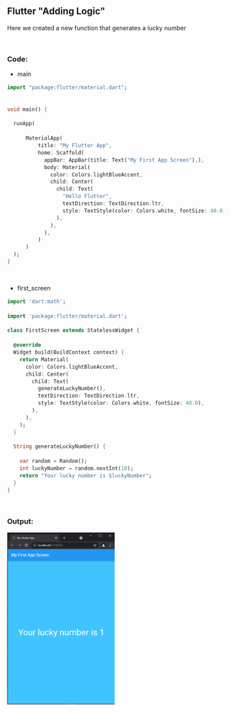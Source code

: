 ## Flutter "Adding Logic"
Here we created a new function that generates a lucky number
<p>&nbsp;</p>

### Code:

* main
```dart
import "package:flutter/material.dart";


void main() {

  runApp(

      MaterialApp(
          title: "My Flutter App",
          home: Scaffold(
            appBar: AppBar(title: Text("My First App Screen"),),
            body: Material(
              color: Colors.lightBlueAccent,
              child: Center(
                child: Text(
                  "Hello Flutter",
                  textDirection: TextDirection.ltr,
                  style: TextStyle(color: Colors.white, fontSize: 40.0),
                ),
              ),
            ),
          )
      )
  );
}
```
<p>&nbsp;</p>

* first_screen
```dart
import 'dart:math';

import 'package:flutter/material.dart';

class FirstScreen extends StatelessWidget {

  @override
  Widget build(BuildContext context) {
    return Material(
      color: Colors.lightBlueAccent,
      child: Center(
        child: Text(
          generateLuckyNumber(),
          textDirection: TextDirection.ltr,
          style: TextStyle(color: Colors.white, fontSize: 40.0),
        ),
      ),
    );
  }

  String generateLuckyNumber() {

    var random = Random();
    int luckyNumber = random.nextInt(10);
    return "Your lucky number is $luckyNumber";
  }
}
```
<p>&nbsp;</p>

### Output:
<img title="flutter" alt="flutter" src="/snippets/4.PNG" width="250" height="400">


